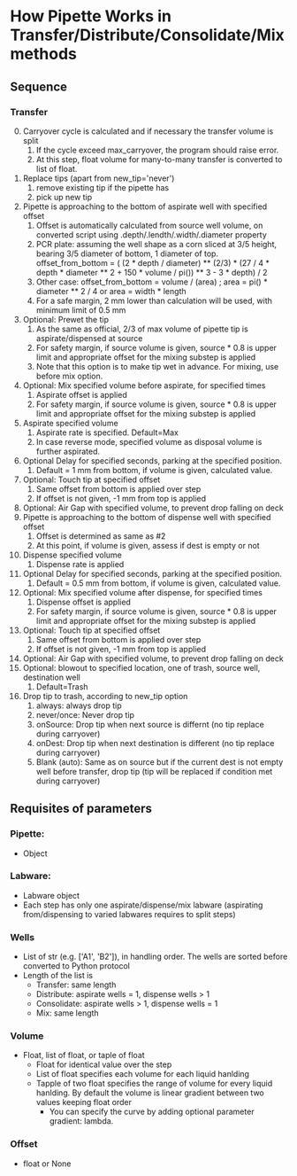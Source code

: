 # How Pipette Works in Transfer/Distribute/Consolidate/Mix methods
## Sequence
### Transfer
0. Carryover cycle is calculated and if necessary the transfer volume is split
    1. If the cycle exceed max_carryover, the program should raise error.
    2. At this step, float volume for many-to-many transfer is converted to list of float.
1. Replace tips (apart from new_tip='never')
    1. remove existing tip if the pipette has
    2. pick up new tip
2. Pipette is approaching to the bottom of aspirate well with specified offset
    1. Offset is automatically calculated from source well volume, on converted script using .depth/.lendth/.width/.diameter property
    2. PCR plate: assuming the well shape as a corn sliced at 3/5 height, bearing 3/5 diameter of bottom, 1 diameter of top. offset_from_bottom = ( (2 * depth / diameter) ** (2/3) * (27 / 4 * depth * diameter ** 2 + 150 * volume / pi()) ** 3 - 3 * depth) / 2
    3. Other case: offset_from_bottom = volume / (area) ; area = pi() * diameter ** 2 / 4 or area = width * length
    4. For a safe margin, 2 mm lower than calculation will be used, with minimum limit of 0.5 mm
3. Optional: Prewet the tip
    1. As the same as official, 2/3 of max volume of pipette tip is aspirate/dispensed at source
    2. For safety margin, if source volume is given, source * 0.8 is upper limit and appropriate offset for the mixing substep is applied
    3. Note that this option is to make tip wet in advance. For mixing, use before mix option.
4. Optional: Mix specified volume before aspirate, for specified times
    1. Aspirate offset is applied
    2. For safety margin, if source volume is given, source * 0.8 is upper limit and appropriate offset for the mixing substep is applied
5. Aspirate specified volume
    1. Aspirate rate is specified. Default=Max
    2. In case reverse mode, specified volume as disposal volume is further aspirated.
6. Optional Delay for specified seconds, parking at the specified position.
    1. Default = 1 mm from bottom, if volume is given, calculated value.
7. Optional: Touch tip at specified offset
    1. Same offset from bottom is applied over step
    2. If offset is not given, -1 mm from top is applied
8. Optional: Air Gap with specified volume, to prevent drop falling on deck
9. Pipette is approaching to the bottom of dispense well with specified offset
    1. Offset is determined as same as #2
    2. At this point, if volume is given, assess if dest is empty or not
10. Dispense specified volume
    1. Dispense rate is applied
11. Optional Delay for specified seconds, parking at the specified position.
    1. Default = 0.5 mm from bottom, if volume is given, calculated value.
12. Optional: Mix specified volume after dispense, for specified times
    1. Dispense offset is applied
    2. For safety margin, if source volume is given, source * 0.8 is upper limit and appropriate offset for the mixing substep is applied
13. Optional: Touch tip at specified offset
    1. Same offset from bottom is applied over step
    2. If offset is not given, -1 mm from top is applied
14. Optional: Air Gap with specified volume, to prevent drop falling on deck
15. Optional: blowout to specified location, one of trash, source well, destination well
    1. Default=Trash
16. Drop tip to trash, according to new_tip option
    1. always: always drop tip
    2. never/once: Never drop tip
    3. onSource: Drop tip when next source is differnt (no tip replace during carryover)
    4. onDest: Drop tip when next destination is different (no tip replace during carryover)
    5. Blank (auto): Same as on source but if the current dest is not empty well before transfer, drop tip (tip will be replaced if condition met during carryover)

## Requisites of parameters
### Pipette:
- Object
### Labware: 
- Labware object
- Each step has only one aspirate/dispense/mix labware (aspirating from/dispensing to varied labwares requires to split steps)
### Wells
- List of str (e.g. ['A1', 'B2']), in handling order. The wells are sorted before converted to Python protocol
- Length of the list is
  - Transfer: same length
  - Distribute: aspirate wells = 1, dispense wells > 1
  - Consolidate: aspirate wells > 1, dispense wells = 1
  - Mix: same length
### Volume
- Float, list of float, or taple of float
  - Float for identical value over the step
  - List of float specifies each volume for each liquid hanlding
  - Tapple of two float specifies the range of volume for every liquid hanlding. By default the volume is linear gradient between two values keeping float order
    - You can specify the curve by adding optional parameter gradient: lambda.
### Offset
- float or None
